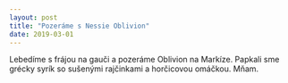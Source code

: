 ```yaml
---
layout: post
title: "Pozeráme s Nessie Oblivion"
date: 2019-03-01
---
```


Lebedíme s frájou na gauči a pozeráme Oblivion na Markíze. Papkali sme grécky syrík so sušenými rajčinkami a horčicovou omáčkou. Mňam.
